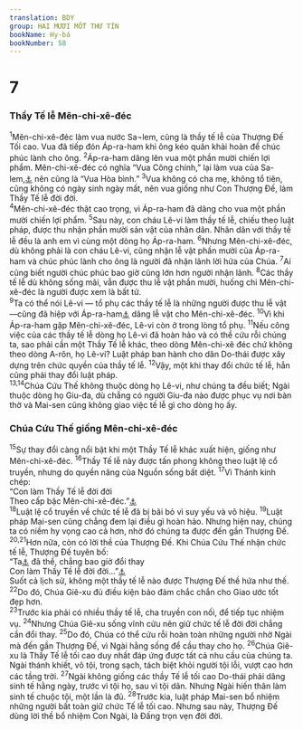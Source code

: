 ```yaml
---
translation: BDY
group: HAI MƯƠI MỐT THƯ TÍN
bookName: Hy-bá 
bookNumber: 58
---
```


<div class="title"><h1>7</h1><h3>Thầy Tế lễ Mên-chi-xê-đéc</h3></div>
<span class="verse he_7_1"><sup>1</sup>Mên-chi-xê-đéc làm vua nước Sa¬lem, cũng là thầy tế lễ của Thượng Đế Tối cao. Vua đã tiếp đón Áp-ra-ham khi ông kéo quân khải hoàn để chúc phúc lành cho ông. </span>
<span class="verse he_7_2"><sup>2</sup>Áp-ra-ham dâng lên vua một phần mười chiến lợi phẩm. Mên-chi-xê-đéc có nghĩa “Vua Công chính,” lại làm vua của Sa-lem,<a href="#" data-toggle="tooltip" data-placement="bottom" title="Sa-lem nghĩa là hòa bình, bình an">⚓</a> nên cũng là “Vua Hòa bình.” </span>
<span class="verse he_7_3"><sup>3</sup>Vua không có cha mẹ, không tổ tiên, cũng không có ngày sinh ngày mất, nên vua giống như Con Thượng Đế, làm Thầy Tế lễ đời đời.<br/></span>
<span class="verse he_7_4"><sup>4</sup>Mên-chi-xê-đéc thật cao trọng, vì Áp-ra-ham đã dâng cho vua một phần mười chiến lợi phẩm. </span>
<span class="verse he_7_5"><sup>5</sup>Sau này, con cháu Lê-vi làm thầy tế lễ, chiếu theo luật pháp, được thu nhận phần mười sản vật của nhân dân. Nhân dân với thầy tế lễ đều là anh em vì cùng một dòng họ Áp-ra-ham. </span>
<span class="verse he_7_6"><sup>6</sup>Nhưng Mên-chi-xê-đéc, dù không phải là con cháu Lê-vi, cũng nhận lễ vật phần mười của Áp-ra-ham và chúc phúc lành cho ông là người đã nhận lãnh lời hứa của Chúa. </span>
<span class="verse he_7_7"><sup>7</sup>Ai cũng biết người chúc phúc bao giờ cũng lớn hơn người nhận lãnh. </span>
<span class="verse he_7_8"><sup>8</sup>Các thầy tế lễ dù không sống mãi, vẫn được thu lễ vật phần mười, huống chi Mên-chi-xê-đéc là người được xem là bất tử.<br/></span>
<span class="verse he_7_9"><sup>9</sup>Ta có thể nói Lê-vi — tổ phụ các thầy tế lễ là những người được thu lễ vật —cũng đã hiệp với Áp-ra-ham<a href="#" data-toggle="tooltip" data-placement="bottom" title="Nt qua Áp-ra-ham">⚓</a> dâng lễ vật cho Mên-chi-xê-đéc. </span>
<span class="verse he_7_10"><sup>10</sup>Vì khi Áp-ra-ham gặp Mên-chi-xê-đéc, Lê-vi còn ở trong lòng tổ phụ. </span>
<span class="verse he_7_11"><sup>11</sup>Nếu công việc của các thầy tế lễ dòng họ Lê-vi đã hoàn hảo và có thể cứu rỗi chúng ta, sao phải cần một Thầy Tế lễ khác, theo dòng Mên-chi-xê đéc chứ không theo dòng A-rôn, họ Lê-vi? Luật pháp ban hành cho dân Do-thái được xây dựng trên chức quyền của thầy tế lễ. </span>
<span class="verse he_7_12"><sup>12</sup>Vậy, một khi thay đổi chức tế lễ, hẳn cũng phải thay đổi luật pháp.<br/></span>
<span class="verse he_7_13 he_7_14"><sup>13,14</sup>Chúa Cứu Thế không thuộc dòng họ Lê-vi, như chúng ta đều biết; Ngài thuộc dòng họ Giu-đa, dù chẳng có người Giu-đa nào được phục vụ nơi bàn thờ và Mai-sen cũng không giao việc tế lễ gì cho dòng họ ấy.</span>
<div class="title"><h3>Chúa Cứu Thế giống Mên-chi-xê-đéc</h3></div>
<span class="verse he_7_15"><sup>15</sup>Sự thay đổi càng nổi bật khi một Thầy Tế lễ khác xuất hiện, giống như Mên-chi-xê-đéc. </span>
<span class="verse he_7_16"><sup>16</sup>Thầy Tế lễ này được tấn phong không theo luật lệ cổ truyền, nhưng do quyền năng của Nguồn sống bất diệt. </span>
<span class="verse he_7_17"><sup>17</sup>Vì Thánh kinh chép:<br/>“Con làm Thầy Tế lễ đời đời<br/>Theo cấp bậc Mên-chi-xê-đéc.”<a href="#" data-toggle="tooltip" data-placement="bottom" title="Thi 110:4">⚓</a><br/></span>
<span class="verse he_7_18"><sup>18</sup>Luật lệ cổ truyền về chức tế lễ đã bị bãi bỏ vì suy yếu và vô hiệu. </span>
<span class="verse he_7_19"><sup>19</sup>Luật pháp Mai-sen cũng chẳng đem lại điều gì hoàn hảo. Nhưng hiện nay, chúng ta có niềm hy vọng cao cả hơn, nhờ đó chúng ta được đến gần Thượng Đế. </span>
<span class="verse he_7_20 he_7_21"><sup>20,21</sup>Hơn nữa, còn có lời thề của Thượng Đế. Khi Chúa Cứu Thế nhận chức tế lễ, Thượng Đế tuyên bố:<br/>“Ta<a href="#" data-toggle="tooltip" data-placement="bottom" title="Nt Chúa">⚓</a> đã thề, chẳng bao giờ đổi thay <br/>Con làm Thầy Tế lễ đời đời...”<a href="#" data-toggle="tooltip" data-placement="bottom" title="Thi 110:4  ">⚓</a><br/>Suốt cả lịch sử, không một thầy tế lễ nào được Thượng Đế thề hứa như thế. </span>
<span class="verse he_7_22"><sup>22</sup>Do đó, Chúa Giê-xu đủ điều kiện bảo đảm chắc chắn cho Giao ước tốt đẹp hơn.<br/></span>
<span class="verse he_7_23"><sup>23</sup>Trước kia phải có nhiều thầy tế lễ, cha truyền con nối, để tiếp tục nhiệm vụ. </span>
<span class="verse he_7_24"><sup>24</sup>Nhưng Chúa Giê-xu sống vĩnh cửu nên giữ chức tế lễ đời đời chẳng cần đổi thay. </span>
<span class="verse he_7_25"><sup>25</sup>Do đó, Chúa có thể cứu rỗi hoàn toàn những người nhờ Ngài mà đến gần Thượng Đế, vì Ngài hằng sống để cầu thay cho họ. </span>
<span class="verse he_7_26"><sup>26</sup>Chúa Giê-xu là Thầy Tế lễ tối cao duy nhất đáp ứng được tất cả nhu cầu của chúng ta. Ngài thánh khiết, vô tội, trong sạch, tách biệt khỏi người tội lỗi, vượt cao hơn các tầng trời. </span>
<span class="verse he_7_27"><sup>27</sup>Ngài không giống các thầy Tế lễ tối cao Do-thái phải dâng sinh tế hằng ngày, trước vì tội họ, sau vì tội dân. Nhưng Ngài hiến thân làm sinh tế chuộc tội, một lần là đủ. </span>
<span class="verse he_7_28"><sup>28</sup>Trước kia, luật pháp Mai-sen bổ nhiệm những người bất toàn giữ chức Tế lễ tối cao. Nhưng sau này, Thượng Đế dùng lời thề bổ nhiệm Con Ngài, là Đấng trọn vẹn đời đời.</span>
